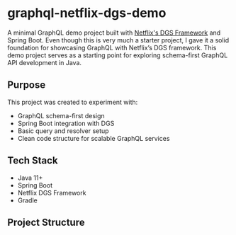# graphql-netflix-dgs-demo

A minimal GraphQL demo project built with [Netflix's DGS Framework](https://github.com/Netflix/dgs-framework) and Spring Boot. 
Even though this is very much a starter project, I gave it a solid foundation for showcasing GraphQL with Netflix’s DGS framework.
This demo project serves as a starting point for exploring schema-first GraphQL API development in Java.

## Purpose

This project was created to experiment with:
- GraphQL schema-first design
- Spring Boot integration with DGS
- Basic query and resolver setup
- Clean code structure for scalable GraphQL services

## Tech Stack

- Java 11+
- Spring Boot
- Netflix DGS Framework
- Gradle

## Project Structure
